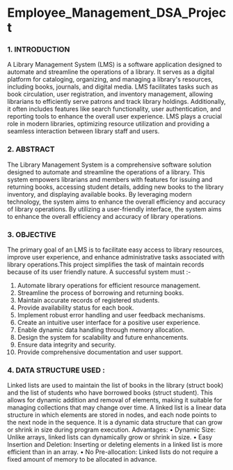 # Employee_Management_DSA_Project

### 1. INTRODUCTION
A Library Management System (LMS) is a software application designed to automate and streamline the operations of a library. It serves as a digital platform for cataloging, organizing, and managing a library's resources, including books, journals, and digital media. LMS facilitates tasks such as book circulation, user registration, and inventory management, allowing librarians to efficiently serve patrons and track library holdings. Additionally, it often includes features like search functionality, user authentication, and reporting tools to enhance the overall user experience. LMS plays a crucial role in modern libraries, optimizing resource utilization and providing a seamless interaction between library staff and users.

### 2. ABSTRACT
The Library Management System is a comprehensive software solution designed to automate and streamline the operations of a library. This system empowers librarians and members with features for issuing and returning books, accessing student details, adding new books to the library inventory, and displaying available books. By leveraging modern technology, the system aims to enhance the overall efficiency and accuracy of library operations. By utilizing a user-friendly interface, the system aims to enhance the overall efficiency and accuracy of library operations.

### 3. OBJECTIVE
The primary goal of an LMS is to facilitate easy access to library resources, improve user experience, and enhance administrative tasks associated with library operations.This project simplifies the task of maintain records because of its user friendly nature.
A successful system must :-
1. Automate library operations for efficient resource management.
2. Streamline the process of borrowing and returning books.
3. Maintain accurate records of registered students.
4. Provide availability status for each book.
5. Implement robust error handling and user feedback mechanisms.
6. Create an intuitive user interface for a positive user experience.
7. Enable dynamic data handling through memory allocation.
8. Design the system for scalability and future enhancements.
9. Ensure data integrity and security.
10. Provide comprehensive documentation and user support.

### 4. DATA STRUCTURE USED :
Linked lists are used to maintain the list of books in the library (struct book) and the list of students who have borrowed books (struct student). This allows for dynamic addition and removal of elements, making it suitable for managing collections that may change over time.
A linked list is a linear data structure in which elements are stored in nodes, and each node points to the next node in the sequence. It is a dynamic data structure that can grow or shrink in size during program execution.
Advantages:
• Dynamic Size: Unlike arrays, linked lists can dynamically grow or shrink in size.
• Easy Insertion and Deletion: Inserting or deleting elements in a linked list is more efficient than in an array.
• No Pre-allocation: Linked lists do not require a fixed amount of memory to be allocated in advance.
